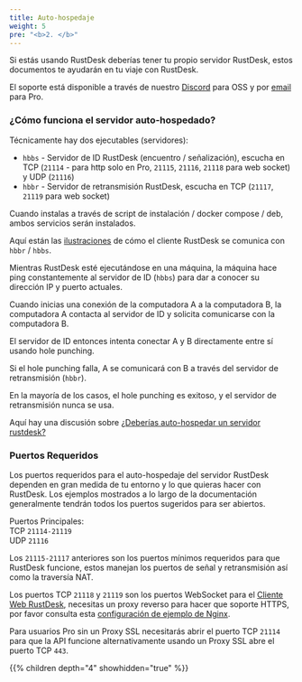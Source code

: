 ```yaml
---
title: Auto-hospedaje
weight: 5
pre: "<b>2. </b>"
---
```


Si estás usando RustDesk deberías tener tu propio servidor RustDesk, estos documentos te ayudarán en tu viaje con RustDesk.

El soporte está disponible a través de nuestro [Discord](https://discord.com/invite/nDceKgxnkV) para OSS y por [email](mailto:support@rustdesk.com) para Pro.

### ¿Cómo funciona el servidor auto-hospedado?

Técnicamente hay dos ejecutables (servidores):

- `hbbs` - Servidor de ID RustDesk (encuentro / señalización), escucha en TCP (`21114` - para http solo en Pro, `21115`, `21116`, `21118` para web socket) y UDP (`21116`)
- `hbbr` - Servidor de retransmisión RustDesk, escucha en TCP (`21117`, `21119` para web socket)

Cuando instalas a través de script de instalación / docker compose / deb, ambos servicios serán instalados.

Aquí están las [ilustraciones](https://github.com/rustdesk/rustdesk/wiki/How-does-RustDesk-work%3F) de cómo el cliente RustDesk se comunica con `hbbr` / `hbbs`.

Mientras RustDesk esté ejecutándose en una máquina, la máquina hace ping constantemente al servidor de ID (`hbbs`) para dar a conocer su dirección IP y puerto actuales.

Cuando inicias una conexión de la computadora A a la computadora B, la computadora A contacta al servidor de ID y solicita comunicarse con la computadora B.

El servidor de ID entonces intenta conectar A y B directamente entre sí usando hole punching.

Si el hole punching falla, A se comunicará con B a través del servidor de retransmisión (`hbbr`).

En la mayoría de los casos, el hole punching es exitoso, y el servidor de retransmisión nunca se usa.

Aquí hay una discusión sobre [¿Deberías auto-hospedar un servidor rustdesk?](https://www.reddit.com/r/rustdesk/comments/1cr8kfv/should_you_selfhost_a_rustdesk_server/)

### Puertos Requeridos

Los puertos requeridos para el auto-hospedaje del servidor RustDesk dependen en gran medida de tu entorno y lo que quieras hacer con RustDesk. Los ejemplos mostrados a lo largo de la documentación generalmente tendrán todos los puertos sugeridos para ser abiertos.

Puertos Principales: \
TCP `21114-21119` \
UDP `21116`

Los `21115-21117` anteriores son los puertos mínimos requeridos para que RustDesk funcione, estos manejan los puertos de señal y retransmisión así como la traversía NAT.

Los puertos TCP `21118` y `21119` son los puertos WebSocket para el [Cliente Web RustDesk](https://rustdesk.com/web/), necesitas un proxy reverso para hacer que soporte HTTPS, por favor consulta esta [configuración de ejemplo de Nginx](/docs/en/self-host/rustdesk-server-pro/faq/#8-add-websocket-secure-wss-support-for-the-id-server-and-relay-server-to-enable-secure-communication-for-the-web-client).

Para usuarios Pro sin un Proxy SSL necesitarás abrir el puerto TCP `21114` para que la API funcione alternativamente usando un Proxy SSL abre el puerto TCP `443`.

{{% children depth="4" showhidden="true" %}}

